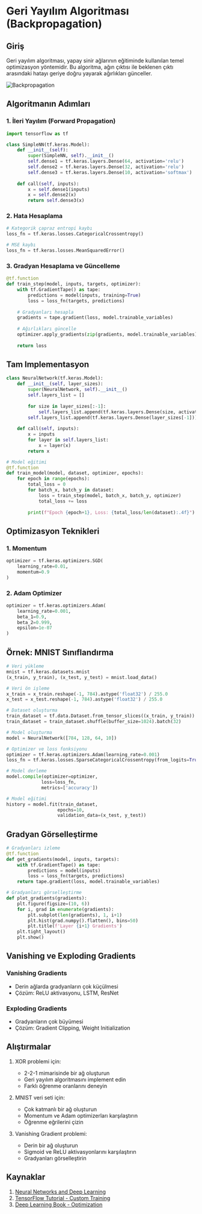 # Geri Yayılım Algoritması (Backpropagation)

## Giriş

Geri yayılım algoritması, yapay sinir ağlarının eğitiminde kullanılan temel optimizasyon yöntemidir. Bu algoritma, ağın çıktısı ile beklenen çıktı arasındaki hatayı geriye doğru yayarak ağırlıkları günceller.

![Backpropagation](https://upload.wikimedia.org/wikipedia/commons/4/4f/Backpropagation_Algorithm.gif)

## Algoritmanın Adımları

### 1. İleri Yayılım (Forward Propagation)
```python
import tensorflow as tf

class SimpleNN(tf.keras.Model):
    def __init__(self):
        super(SimpleNN, self).__init__()
        self.dense1 = tf.keras.layers.Dense(64, activation='relu')
        self.dense2 = tf.keras.layers.Dense(32, activation='relu')
        self.dense3 = tf.keras.layers.Dense(10, activation='softmax')
    
    def call(self, inputs):
        x = self.dense1(inputs)
        x = self.dense2(x)
        return self.dense3(x)
```

### 2. Hata Hesaplama
```python
# Kategorik çapraz entropi kaybı
loss_fn = tf.keras.losses.CategoricalCrossentropy()

# MSE kaybı
loss_fn = tf.keras.losses.MeanSquaredError()
```

### 3. Gradyan Hesaplama ve Güncelleme
```python
@tf.function
def train_step(model, inputs, targets, optimizer):
    with tf.GradientTape() as tape:
        predictions = model(inputs, training=True)
        loss = loss_fn(targets, predictions)
    
    # Gradyanları hesapla
    gradients = tape.gradient(loss, model.trainable_variables)
    
    # Ağırlıkları güncelle
    optimizer.apply_gradients(zip(gradients, model.trainable_variables))
    
    return loss
```

## Tam Implementasyon

```python
class NeuralNetwork(tf.keras.Model):
    def __init__(self, layer_sizes):
        super(NeuralNetwork, self).__init__()
        self.layers_list = []
        
        for size in layer_sizes[:-1]:
            self.layers_list.append(tf.keras.layers.Dense(size, activation='relu'))
        self.layers_list.append(tf.keras.layers.Dense(layer_sizes[-1]))
    
    def call(self, inputs):
        x = inputs
        for layer in self.layers_list:
            x = layer(x)
        return x

# Model eğitimi
@tf.function
def train_model(model, dataset, optimizer, epochs):
    for epoch in range(epochs):
        total_loss = 0
        for batch_x, batch_y in dataset:
            loss = train_step(model, batch_x, batch_y, optimizer)
            total_loss += loss
            
        print(f"Epoch {epoch+1}, Loss: {total_loss/len(dataset):.4f}")
```

## Optimizasyon Teknikleri

### 1. Momentum
```python
optimizer = tf.keras.optimizers.SGD(
    learning_rate=0.01,
    momentum=0.9
)
```

### 2. Adam Optimizer
```python
optimizer = tf.keras.optimizers.Adam(
    learning_rate=0.001,
    beta_1=0.9,
    beta_2=0.999,
    epsilon=1e-07
)
```

## Örnek: MNIST Sınıflandırma

```python
# Veri yükleme
mnist = tf.keras.datasets.mnist
(x_train, y_train), (x_test, y_test) = mnist.load_data()

# Veri ön işleme
x_train = x_train.reshape(-1, 784).astype('float32') / 255.0
x_test = x_test.reshape(-1, 784).astype('float32') / 255.0

# Dataset oluşturma
train_dataset = tf.data.Dataset.from_tensor_slices((x_train, y_train))
train_dataset = train_dataset.shuffle(buffer_size=1024).batch(32)

# Model oluşturma
model = NeuralNetwork([784, 128, 64, 10])

# Optimizer ve loss fonksiyonu
optimizer = tf.keras.optimizers.Adam(learning_rate=0.001)
loss_fn = tf.keras.losses.SparseCategoricalCrossentropy(from_logits=True)

# Model derleme
model.compile(optimizer=optimizer,
             loss=loss_fn,
             metrics=['accuracy'])

# Model eğitimi
history = model.fit(train_dataset,
                   epochs=10,
                   validation_data=(x_test, y_test))
```

## Gradyan Görselleştirme

```python
# Gradyanları izleme
@tf.function
def get_gradients(model, inputs, targets):
    with tf.GradientTape() as tape:
        predictions = model(inputs)
        loss = loss_fn(targets, predictions)
    return tape.gradient(loss, model.trainable_variables)

# Gradyanları görselleştirme
def plot_gradients(gradients):
    plt.figure(figsize=(10, 6))
    for i, grad in enumerate(gradients):
        plt.subplot(len(gradients), 1, i+1)
        plt.hist(grad.numpy().flatten(), bins=50)
        plt.title(f'Layer {i+1} Gradients')
    plt.tight_layout()
    plt.show()
```

## Vanishing ve Exploding Gradients

### Vanishing Gradients
- Derin ağlarda gradyanların çok küçülmesi
- Çözüm: ReLU aktivasyonu, LSTM, ResNet

### Exploding Gradients
- Gradyanların çok büyümesi
- Çözüm: Gradient Clipping, Weight Initialization

## Alıştırmalar

1. XOR problemi için:
   - 2-2-1 mimarisinde bir ağ oluşturun
   - Geri yayılım algoritmasını implement edin
   - Farklı öğrenme oranlarını deneyin

2. MNIST veri seti için:
   - Çok katmanlı bir ağ oluşturun
   - Momentum ve Adam optimizerları karşılaştırın
   - Öğrenme eğrilerini çizin

3. Vanishing Gradient problemi:
   - Derin bir ağ oluşturun
   - Sigmoid ve ReLU aktivasyonlarını karşılaştırın
   - Gradyanları görselleştirin

## Kaynaklar
1. [Neural Networks and Deep Learning](http://neuralnetworksanddeeplearning.com/chap2.html)
2. [TensorFlow Tutorial - Custom Training](https://www.tensorflow.org/tutorials/customization/custom_training)
3. [Deep Learning Book - Optimization](https://www.deeplearningbook.org/contents/optimization.html) 